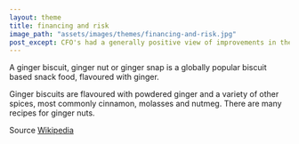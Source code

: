 ```yaml
---
layout: theme
title: financing and risk
image_path: "assets/images/themes/financing-and-risk.jpg"
post_except: CFO's had a generally positive view of improvements in the financial positions of their own company
---
```


A ginger biscuit, ginger nut or ginger snap is a globally popular biscuit based snack food, flavoured with ginger.

Ginger biscuits are flavoured with powdered ginger and a variety of other spices, most commonly cinnamon, molasses and nutmeg. There are many recipes for ginger nuts.

Source [Wikipedia](https://en.wikipedia.org/wiki/Ginger_nut)
